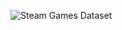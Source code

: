 ![Steam Games Dataset](https://gist.github.com/dventep/fc64df11bc7aeb08ce9c231152970221/raw/a6f29556487e70e6a88eb6033779b8f25bf309b9/banner.png)
